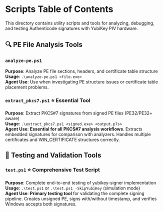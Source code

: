 # Scripts Table of Contents

This directory contains utility scripts and tools for analyzing, debugging, and testing Authenticode signatures with YubiKey PIV hardware.

## 🔍 PE File Analysis Tools

### `analyze-pe.ps1`

**Purpose**: Analyze PE file sections, headers, and certificate table structure  
**Usage**: `.\analyze-pe.ps1 <file.exe>`  
**Agent Use**: Use when investigating PE structure issues or certificate table placement problems.

### `extract_pkcs7.ps1` ⭐ **Essential Tool**

**Purpose**: Extract PKCS#7 signatures from signed PE files (PE32/PE32+ aware)  
**Usage**: `.\extract_pkcs7.ps1 <signed.exe> <output.p7s>`  
**Agent Use**: **Essential for all PKCS#7 analysis workflows**. Extracts embedded signatures for comparison with analyzers. Handles multiple certificates and WIN_CERTIFICATE structures correctly.

## 🧪 Testing and Validation Tools

### `test.ps1` ⭐ **Comprehensive Test Script**

**Purpose**: Complete end-to-end testing of yubikey-signer implementation  
**Usage**: `.\test.ps1` or `.\test.ps1 -SkipYubiKey` (simulation mode)  
**Agent Use**: **Primary testing tool** for validating the complete signing pipeline. Creates unsigned PE, signs with/without timestamp, and verifies Windows accepts both signatures.
